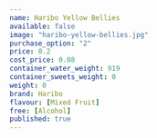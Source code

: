 ```yaml
---
name: Haribo Yellow Bellies
available: false
image: "haribo-yellow-bellies.jpg"
purchase_option: "2"
price: 0.2
cost_price: 0.08
container_water_weight: 919
container_sweets_weight: 0
weight: 0
brand: Haribo
flavour: [Mixed Fruit]
free: [Alcohol]
published: true
---
```

